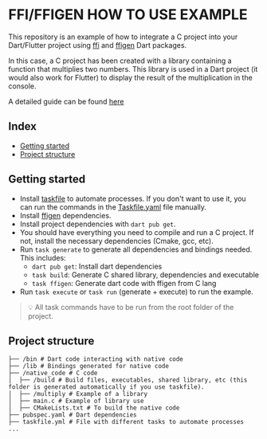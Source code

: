 # FFI/FFIGEN HOW TO USE EXAMPLE

This repository is an example of how to integrate a C project into your Dart/Flutter project using [ffi](https://pub.dev/packages/ffi) and [ffigen](https://pub.dev/packages/ffigen) Dart packages.

In this case, a C project has been created with a library containing a function that multiplies two numbers. This library is used in a Dart project (it would also work for Flutter) to display the result of the multiplication in the console.

A detailed guide can be found [here](https://leanmind.es/es/blog/explorando-la-integracion-de-librerias-nativas-en-flutter-mediante-ffi/)

## Index
* [Getting started](#getting-started)
* [Project structure](#project-structure)

<a name="getting-started"></a>
## Getting started
* Install [taskfile](https://taskfile.dev/installation/) to automate processes. If you don't want to use it, you can run the commands in the [Taskfile.yaml](https://github.com/danielalvarezm/ffi-how-to-use/blob/main/Taskfile.yaml) file manually.
* Install [ffigen](https://pub.dev/packages/ffigen#installing-llvm) dependencies.
* Install project dependencies with `dart pub get`.
* You should have everything you need to compile and run a C project. If not, install the necessary dependencies (Cmake, gcc, etc).
* Run `task generate` to generate all dependencies and bindings needed. This includes:
    *  `dart pub get`: Install dart dependencies
    * `task build`: Generate C shared library, dependencies and executable 
    * `task ffigen`: Generate dart code with ffigen from C lang
* Run `task execute` or `task run` (generate + execute) to run the example.

>💡 All task commands have to be run from the root folder of the project.

<a name="project-structure"></a>
## Project structure
```
├── /bin # Dart code interacting with native code
├── /lib # Bindings generated for native code
├── /native_code # C code
│  ├── /build # Build files, executables, shared library, etc (this folder is generated automatically if you use taskfile).
│  ├── /multiply # Example of a library
│  ├── main.c # Example of library use
│  ├── CMakeLists.txt # To build the native code
├── pubspec.yaml # Dart dependencies
├── taskfile.yml # File with different tasks to automate processes
...
```
